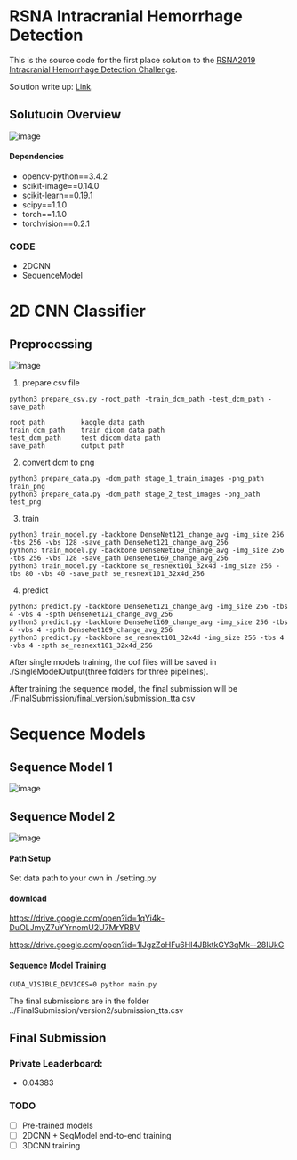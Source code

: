 # RSNA Intracranial Hemorrhage Detection
This is the source code for the first place solution to the [RSNA2019 Intracranial Hemorrhage Detection Challenge](https://www.kaggle.com/c/rsna-intracranial-hemorrhage-detection).

Solution write up: [Link](https://www.kaggle.com/c/rsna-intracranial-hemorrhage-detection/discussion/117210#latest-682640).

## Solutuoin Overview
![image](https://github.com/SeuTao/RSNA2019_1st_place_solution/blob/master/png/overview.png)

#### Dependencies
- opencv-python==3.4.2
- scikit-image==0.14.0
- scikit-learn==0.19.1
- scipy==1.1.0
- torch==1.1.0
- torchvision==0.2.1

### CODE
- 2DCNN
- SequenceModel

# 2D CNN Classifier

## Preprocessing
![image](https://github.com/SeuTao/RSNA2019_1st_place_solution/blob/master/png/preprocessing.png)

1. prepare csv file

```
python3 prepare_csv.py -root_path -train_dcm_path -test_dcm_path -save_path

root_path         kaggle data path
train_dcm_path    train dicom data path
test_dcm_path     test dicom data path
save_path         output path
```

2. convert dcm to png

```
python3 prepare_data.py -dcm_path stage_1_train_images -png_path train_png
python3 prepare_data.py -dcm_path stage_2_test_images -png_path test_png
```

3. train

```
python3 train_model.py -backbone DenseNet121_change_avg -img_size 256 -tbs 256 -vbs 128 -save_path DenseNet121_change_avg_256
python3 train_model.py -backbone DenseNet169_change_avg -img_size 256 -tbs 256 -vbs 128 -save_path DenseNet169_change_avg_256
python3 train_model.py -backbone se_resnext101_32x4d -img_size 256 -tbs 80 -vbs 40 -save_path se_resnext101_32x4d_256
```

4. predict
```
python3 predict.py -backbone DenseNet121_change_avg -img_size 256 -tbs 4 -vbs 4 -spth DenseNet121_change_avg_256
python3 predict.py -backbone DenseNet169_change_avg -img_size 256 -tbs 4 -vbs 4 -spth DenseNet169_change_avg_256
python3 predict.py -backbone se_resnext101_32x4d -img_size 256 -tbs 4 -vbs 4 -spth se_resnext101_32x4d_256
```

After single models training,  the oof files will be saved in ./SingleModelOutput(three folders for three pipelines). 

After training the sequence model, the final submission will be ./FinalSubmission/final_version/submission_tta.csv


# Sequence Models

## Sequence Model 1
![image](https://github.com/SeuTao/RSNA2019_1st_place_solution/blob/master/png/s1.png)

## Sequence Model 2
![image](https://github.com/SeuTao/RSNA2019_1st_place_solution/blob/master/png/s2.png)

#### Path Setup
Set data path to your own in ./setting.py

#### download
https://drive.google.com/open?id=1qYi4k-DuOLJmyZ7uYYrnomU2U7MrYRBV

https://drive.google.com/open?id=1lJgzZoHFu6HI4JBktkGY3qMk--28IUkC


#### Sequence Model Training
```
CUDA_VISIBLE_DEVICES=0 python main.py
```
The final submissions are in the folder ../FinalSubmission/version2/submission_tta.csv

## Final Submission
### Private Leaderboard:
- 0.04383

### TODO
- [ ] Pre-trained models
- [ ] 2DCNN + SeqModel end-to-end training 
- [ ] 3DCNN training